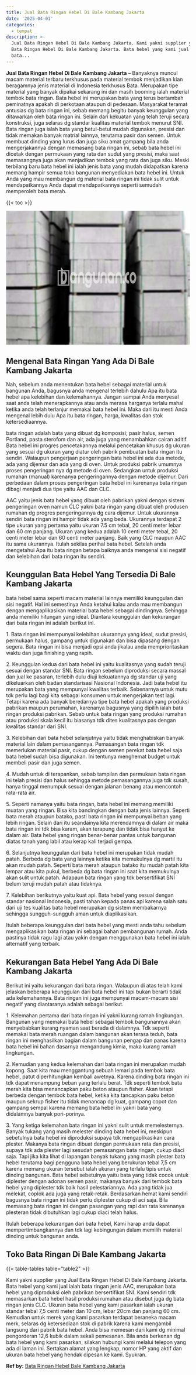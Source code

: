 ```yaml
---
title: Jual Bata Ringan Hebel Di Bale Kambang Jakarta
date: '2025-04-01'
categories:
  - tempat
description: >-
  Jual Bata Ringan Hebel Di Bale Kambang Jakarta. Kami yakni supplier yang Jual
  Bata Ringan Hebel Di Bale Kambang Jakarta. Bata hebel yang kami jual ialah
  bata...
---
```


**Jual Bata Ringan Hebel Di Bale Kambang Jakarta** – Banyaknya muncul macam material terbaru terkhusus pada material tembok menjadikan kian beragamnya jenis material di Indonesia terkhusus Bata. Merupakan tipe material yang banyak dipakai sekarang ini dan masih booming ialah material tembok bata ringan. Bata hebel ini merupakan bata yang terus bertambah peminatnya apakah di perkotaan ataupun di pedesaan. Masyarakat teramat antusias dg bata ringan ini, sebab memang begitu banyak keunggulan yang ditawarkan oleh bata ringan ini. Selain dari kekuatan yang telah teruji secara konstruksi, juga selaras dg standar kualitas material tembok menurut SNI. Bata ringan juga ialah bata yang betul-betul mudah digunakan, presisi dan tidak memakan banyak matrial lainnya, terutama pasir dan semen. Untuk membuat dinding yang lurus dan juga siku amat gampang bila anda mengerjakannya dengan memasang bata ringan ini, sebab bata hebel ini dicetak dengan permukaan yang rata dan sudut yang presisi, maka saat memasangnya juga akan menjadikan tembok yang rata dan juga siku. Meski terbilang baru bata hebel ini ialah jenis bata yang mudah didapatkan karena memang hampir semua toko bangunan menyediakan bata hebel ini. Untuk Anda yang mau membangun dg material bata ringan ini tidak sulit untuk mendapatkannya Anda dapat mendapatkannya seperti semudah memperoleh bata merah.

{{< toc >}}

![Jual Bata Ringan Hebel Di Bale Kambang Jakarta](/images/jual-hebel-murah-23.png)

## Mengenal Bata Ringan Yang Ada Di Bale Kambang Jakarta

Nah, sebelum anda menentukan bata hebel sebagai material untuk bangunan Anda, bagusnya anda mengenal terlebih dahulu Apa itu bata hebel apa kelebihan dan kelemahannya. Jangan sampai Anda menyesal saat anda telah menerapkannya atau anda merasa harganya terlalu mahal ketika anda telah terlanjur memakai bata hebel ini. Maka dari itu mesti Anda mengenal lebih dulu Apa itu bata ringan, harga, kwalitas dan stok ketersediaannya.

bata ringan adalah bata yang dibuat dg komposisi; pasir halus, semen Portland, pasta sterofom dan air, ada juga yang menambahkan cairan aditif. Bata hebel ini progres pencetakannya melalui pencetakan khusus dg ukuran yang sesuai dg ukuran yang diatur oleh pabrik pembuatan bata ringan itu sendiri. Walaupun pengerjaan pengeringan bata hebel ini ada dua metode, ada yang dijemur dan ada yang di oven. Untuk produksi pabrik umumnya proses pengeringan nya dg metode di oven. Sedangkan untuk produksi rumahan (manual) karenanya pengeringannya dengan metode dijemur. Dari perbedaan dalam proses pengeringan bata hebel ini karenanya bata ringan dibagi menjadi dua tipe yaitu AAC dan CLC.

AAC yaitu jenis bata hebel yang dibuat oleh pabrikan yakni dengan sistem pengeringan oven namun CLC yakni bata ringan yang dibuat oleh produsen rumahan dg progres pengeringannya dg cara dijemur. Untuk ukurannya sendiri bata ringan ini hampir tidak ada yang beda. Ukurannya terdapat 2 tipe ukuran yang pertama yaitu ukuran 7.5 cm tebal, 20 centi meter lebar dan 60 cm panjang. Ukuran yang kedua adalah 10 centi meter tebal, 20 centi meter lebar dan 60 centi meter panjang. Baik yang CLC maupun AAC itu sama ukurannya. Itulah sekilas perihal bata hebel. Setelah anda mengetahui Apa itu bata ringan betapa baiknya anda mengenal sisi negatif dan kelebihan dari bata ringan itu sendiri.

## Keunggulan Bata Hebel Yang Tersedia Di Bale Kambang Jakarta

bata hebel sama seperti macam material lainnya memiliki keunggulan dan sisi negatif. Hal ini semestinya Anda ketahui kalau anda mau membangun dengan mengaplikasikan material bata hebel sebagai dindingnya. Sehingga anda memiliki hitungan yang ideal. Diantara keunggulan dan kekurangan dari bata ringan ini adalah berikut ini.

1\. Bata ringan ini mempunyai kelebihan ukurannya yang ideal, sudut presisi, permukaan halus, gampang untuk digunakan dan bisa dipasang dengan segera. Bata ringan ini bisa menjadi opsi anda jikalau anda memprioritaskan waktu dan juga finishing yang rapih.

2\. Keunggulan kedua dari bata hebel ini yaitu kualitasnya yang sudah teruji sesuai dengan standar SNI. Bata ringan sebelum diproduksi secara massal dan jual ke pasaran, terlebih dulu diuji kekuatannya dg standar uji yang dikeluarkan oleh badan standarisasi Nasional Indonesia. Jadi bata hebel itu merupakan bata yang mempunyai kwalitas terbaik. Sebenarnya untuk mutu tdk perlu lagi bagi kita sebagai konsumen untuk mengerjakan test lagi. Tetapi karena ada banyak beredarnya tipe bata hebel apakah yang produksi pabrikan maupun perumahan, karenanya bagusnya yang dipilih ialah bata ringan produksi pabrikan. Sebab untuk bata ringan yang produksi rumahan atau produksi skala kecil itu biasanya tdk dites kualitasnya pas dengan kwalitas standar dari SNI.

3\. Kelebihan dari bata hebel selanjutnya yaitu tidak menghabiskan banyak material lain dalam pemasangannya. Pemasangan bata ringan tdk memerlukan material pasir, cukup dengan semen perekat bata hebel saja bata hebel sudah bisa digunakan. Ini tentunya menghemat budget untuk membeli pasir dan juga semen.

4\. Mudah untuk di terapankan, sebab tampilan dan permukaan bata ringan ini telah presisi dan halus sehingga metode pemasangannya juga tdk susah, hanya tinggal menumpuk sesuai dengan jalanan benang atau mencontoh rata-rata air.

5\. Seperti namanya yaitu bata ringan, bata hebel ini memang memiliki muatan yang ringan. Bisa kita bandingkan dengan bata jenis lainnya. Seperti bata merah ataupun batako, pasti bata ringan ini mempunyai beban yang lebih ringan. Selain dari itu seandainya kita merendamnya di dalam air maka bata ringan ini tdk bisa karam, akan terapung dan tidak bisa hanyut ke dalam air. Bata hebel yang ringan benar-benar pantas untuk bangunan diatas tanah yang labil atau kerap kali terjadi gempa.

6\. Selanjutnya keunggulan dari bata hebel ini merupakan tidak mudah patah. Berbeda dg bata yang lainnya ketika kita memukulnya dg martil itu akan mudah patah. Seperti bata merah ataupun batako itu mudah patah kita lempar atau kita pukul, berbeda dg bata ringan ini saat kita memukulnya akan sulit untuk patah. Adapaun bata ringan yang tdk bersertifikat SNI belum teruji mudah patah atau tidaknya.

7\. Kelebihan berikutnya yaitu kuat api. Bata hebel yang sesuai dengan standar nasional Indonesia, pasti tahan kepada panas api karena salah satu dari uji tes kualitas bata hebel merupakan dg sistem membakarnya sehingga sungguh-sungguh aman untuk diaplikasikan.

Itulah beberapa keunggulan dari bata hebel yang mesti anda tahu sebelum mengaplikasikan bata ringan ini sebagai bahan pembangunan rumah. Anda pastinya tidak ragu lagi atau yakin dengan menggunakan bata hebel ini ialah alternatif yang terbaik.

## Kekurangan Bata Hebel Yang Ada Di Bale Kambang Jakarta

Berikut ini yaitu kekurangan dari bata ringan. Walaupun di atas telah kami jelaskan beberapa keunggulan dari bata hebel ini tapi bukan berarti tidak ada kelemahannya. Bata ringan ini juga mempunyai macam-macam sisi negatif yang diantaranya adalah sebagai berikut.

1\. Kelemahan pertama dari bata ringan ini yakni kurang ramah lingkungan. Bangunan yang memakai bata hebel sebagai tembok bangunannya akan menyebabkan kurang nyaman saat berada di dalamnya. Tdk seperti memakai bata merah ruangan dalam bangunan akan terasa teduh, bata ringan ini menghasilkan bagian dalam bangunan pengap dan panas karena bata hebel ini bahan dasarnya mengandung kimia, maka kurang ramah lingkungan.

2\. Kemudian yang kedua kelemahan dari bata ringan ini merupakan mudah kopong. Saat kita mau menggantung sebuah lemari pada tembok bata hebel, patut diperhitungkan kembali awetnya. Karena dinding bata ringan ini tdk dapat menampung beban yang terlalu berat. Tdk seperti tembok bata merah kita bisa menancapkan paku beton ataupun fisher. Akan tetapi berbeda dengan tembok bata hebel, ketika kita tancapkan paku beton maupun sekrup fisher itu tidak menancap dg kuat, gampang copot dan gampang sempal karena memang bata hebel ini yakni bata yang didalamnya banyak pori-porinya.

3\. Yang ketiga kelemahan bata ringan ini yakni sulit untuk memelesternya. Banyak tukang yang masih melester dinding bata hebel ini, meskipun sebetulnya bata hebel ini diproduksi supaya tdk mengaplikasikan cara plester. Makanya bata ringan dibuat dengan permukaan rata dan presisi, supaya tdk ada plester lagi sesudah pemasangan bata ringan, cukup diaci saja. Tapi jika kita lihat di lapangan banyak tukang yang masih plester bata hebel terutama bagi pengguna bata hebel yang berukuran tebal 7,5 cm karena memang ukuran tersebut ialah ukuran yang terlalu tipis untuk dinding bangunan. Bata hebel sebetulnya yaitu bata yang tidak cocok untuk diplester dengan adonan semen pasir, makanya banyak dari tembok bata hebel yang diplester tdk baik hasil pelestariannya. Ada yang tidak jua melekat, coplok ada juga yang retak-retak. Berdasarkan hemat kami sendiri bagusnya bata ringan ini tidak perlu diplester cukup di aci saja. Bila memasang bata ringan ini dengan pasangan yang rapi dan rata karenanya plesteran tidak dibutuhkan lagi cukup diaci telah halus.

Itulah beberapa kekurangan dari bata hebel, Kami harap anda dapat mempertimbangkannya dan tdk lagi kebingungan dalam memilih material dinding untuk bangunan anda.

## Toko Bata Ringan Di Bale Kambang Jakarta

{{< table-tables table="table2" >}}

Kami yakni supplier yang Jual Bata Ringan Hebel Di Bale Kambang Jakarta. Bata hebel yang kami jual ialah bata ringan jenis AAC, merupakan bata hebel yang diproduksi oleh pabrikan bersertifikat SNI. Kami sendiri tdk memasarkan bata hebel hasil produksi rumahan atau disebut juga dg bata ringan jenis CLC. Ukuran bata hebel yang kami pasarkan ialah ukuran standar tebal 7,5 centi meter dan 10 cm, lebar 20cm dan panjang 60 cm. Kemudian untuk merek yang kami pasarkan terdapat beraneka macam merk, selaras dg ketersediaan stok di pabrik karena kami mengambil langsung dari pabrik bata hebel. Anda bisa memesan dari kami dg minimal pengorderan 12,6 kubik dalam sekali pemesanan. Bila anda berkenan dg bata hebel yang kami pasarkan, silakan hubungi kami melalui telepon yang ada di laman ini. Sertakan alamat yang lengkap, nomor HP yang aktif dan ukuran bata hebel yang hendak dipesan ke kami. Syukran.

**Ref by:** [Bata Ringan Hebel Bale Kambang Jakarta](https://id.wikipedia.org/wiki/Bata)
